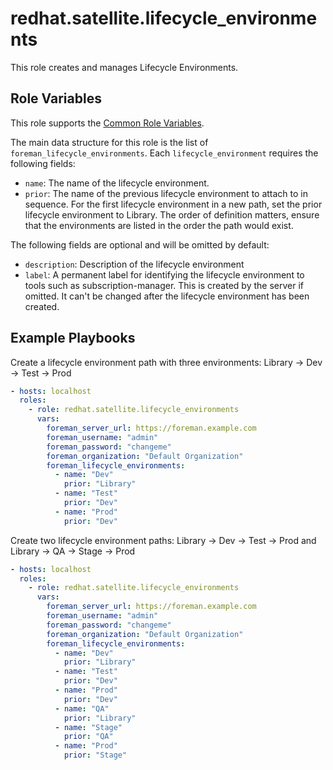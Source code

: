 redhat.satellite.lifecycle_environments
=========================================

This role creates and manages Lifecycle Environments.

Role Variables
--------------

This role supports the [Common Role Variables](https://github.com/theforeman/foreman-ansible-modules/blob/develop/README.md#common-role-variables).

The main data structure for this role is the list of `foreman_lifecycle_environments`. Each `lifecycle_environment` requires the following fields:

- `name`: The name of the lifecycle environment.
- `prior`: The name of the previous lifecycle environment to attach to in sequence. For the first lifecycle environment in a new path, set the prior lifecycle environment to Library. The order of definition matters, ensure that the environments are listed in the order the path would exist.

The following fields are optional and will be omitted by default:

- `description`: Description of the lifecycle environment
- `label`: A permanent label for identifying the lifecycle environment to tools such as subscription-manager. This is created by the server if omitted. It can't be changed after the lifecycle environment has been created.

Example Playbooks
-----------------

Create a lifecycle environment path with three environments: Library -> Dev -> Test -> Prod

```yaml
- hosts: localhost
  roles:
    - role: redhat.satellite.lifecycle_environments
      vars:
        foreman_server_url: https://foreman.example.com
        foreman_username: "admin"
        foreman_password: "changeme"
        foreman_organization: "Default Organization"
        foreman_lifecycle_environments:
          - name: "Dev"
            prior: "Library"
          - name: "Test"
            prior: "Dev"
          - name: "Prod"
            prior: "Dev"
```

Create two lifecycle environment paths: Library -> Dev -> Test -> Prod and Library -> QA -> Stage -> Prod

```yaml
- hosts: localhost
  roles:
    - role: redhat.satellite.lifecycle_environments
      vars:
        foreman_server_url: https://foreman.example.com
        foreman_username: "admin"
        foreman_password: "changeme"
        foreman_organization: "Default Organization"
        foreman_lifecycle_environments:
          - name: "Dev"
            prior: "Library"
          - name: "Test"
            prior: "Dev"
          - name: "Prod"
            prior: "Dev"
          - name: "QA"
            prior: "Library"
          - name: "Stage"
            prior: "QA"
          - name: "Prod"
            prior: "Stage"
```
